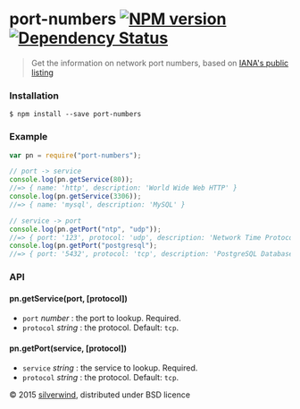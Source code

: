 # port-numbers [![NPM version](https://img.shields.io/npm/v/port-numbers.svg?style=flat)](https://www.npmjs.org/package/port-numbers) [![Dependency Status](http://img.shields.io/david/silverwind/port-numbers.svg?style=flat)](https://david-dm.org/silverwind/port-numbers)
> Get the information on network port numbers, based on [IANA's public listing](http://www.iana.org/assignments/service-names-port-numbers/service-names-port-numbers.xhtml)

### Installation
```
$ npm install --save port-numbers
```
### Example
```js
var pn = require("port-numbers");

// port -> service
console.log(pn.getService(80));
//=> { name: 'http', description: 'World Wide Web HTTP' }
console.log(pn.getService(3306));
//=> { name: 'mysql', description: 'MySQL' }

// service -> port
console.log(pn.getPort("ntp", "udp"));
//=> { port: '123', protocol: 'udp', description: 'Network Time Protocol' }
console.log(pn.getPort("postgresql");
//=> { port: '5432', protocol: 'tcp', description: 'PostgreSQL Database' }
```

### API
#### pn.getService(port, [protocol])
- `port` *number* : the port to lookup. Required.
- `protocol` *string* : the protocol. Default: `tcp`.

#### pn.getPort(service, [protocol])
- `service` *string* : the service to lookup. Required.
- `protocol` *string* : the protocol. Default: `tcp`.

© 2015 [silverwind](https://github.com/silverwind), distributed under BSD licence
